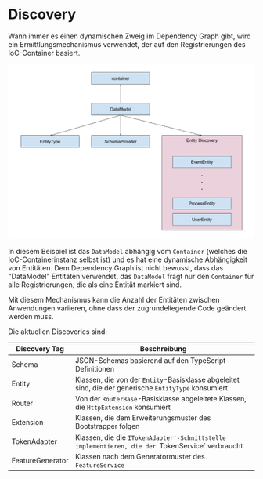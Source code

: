 # Discovery

Wann immer es einen dynamischen Zweig im Dependency Graph gibt, wird ein
Ermittlungsmechanismus verwendet, der auf den Registrierungen des IoC-Container
basiert.

![Discovery](images/discovery.png)

In diesem Beispiel ist das `DataModel` abhängig vom `Container`
(welches die IoC-Containerinstanz selbst ist) und es hat eine
dynamische Abhängigkeit von Entitäten. Dem Dependency Graph ist nicht bewusst,
dass das "DataModel" Entitäten verwendet, das `DataModel` fragt nur den
`Container` für alle Registrierungen, die als eine Entität markiert sind.

Mit diesem Mechanismus kann die Anzahl der Entitäten zwischen Anwendungen
variieren, ohne dass der zugrundeliegende Code geändert werden muss.

Die aktuellen Discoveries sind:

Discovery Tag | Beschreibung
---------|----------
 Schema | JSON-Schemas basierend auf den TypeScript-Definitionen
 Entity | Klassen, die von der `Entity`-Basisklasse abgeleitet sind, die der generische `EntityType` konsumiert
 Router | Von der `RouterBase`-Basisklasse abgeleitete Klassen, die `HttpExtension` konsumiert
 Extension | Klassen, die dem Erweiterungsmuster des Bootstrapper folgen
 TokenAdapter | Klassen, die die `ITokenAdapter'-Schnittstelle implementieren, die der `TokenService` verbraucht
 FeatureGenerator | Klassen nach dem Generatormuster des `FeatureService`
